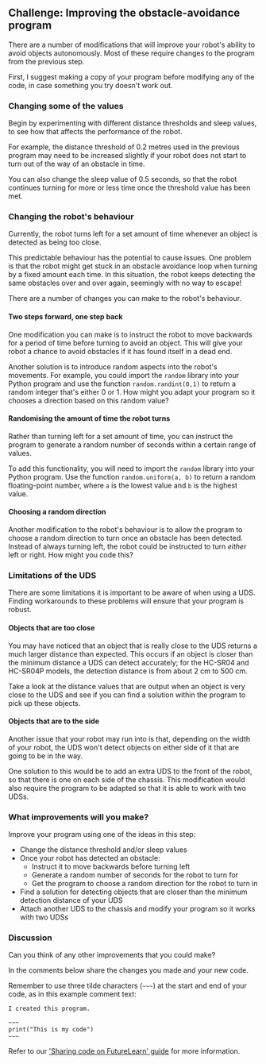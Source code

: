 ## Challenge: Improving the obstacle-avoidance program

There are a number of modifications that will improve your robot's ability to avoid objects autonomously. Most of these require changes to the program from the previous step.

First, I suggest making a copy of your program before modifying any of the code, in case something you try doesn't work out.

### Changing some of the values

Begin by experimenting with different distance thresholds and sleep values, to see how that affects the performance of the robot.

For example, the distance threshold of 0.2 metres used in the previous program may need to be increased slightly if your robot does not start to turn out of the way of an obstacle in time.

You can also change the sleep value of 0.5 seconds, so that the robot continues turning for more or less time once the threshold value has been met.

### Changing the robot's behaviour

Currently, the robot turns left for a set amount of time whenever an object is detected as being too close.

This predictable behaviour has the potential to cause issues. One problem is that the robot might get stuck in an obstacle avoidance loop when turning by a fixed amount each time. In this situation, the robot keeps detecting the same obstacles over and over again, seemingly with no way to escape!

There are a number of changes you can make to the robot's behaviour.

#### Two steps forward, one step back

One modification you can make is to instruct the robot to move backwards for a period of time before turning to avoid an object. This will give your robot a chance to avoid obstacles if it has found itself in a dead end.

Another solution is to introduce random aspects into the robot's movements. For example, you could import the `random` library into your Python program and use the function `random.randint(0,1)` to return a random integer that's either 0 or 1. How might you adapt your program so it chooses a direction based on this random value?

#### Randomising the amount of time the robot turns

Rather than turning left for a set amount of time, you can instruct the program to generate a random number of seconds within a certain range of values.

To add this functionality, you will need to import the `random` library into your Python program. Use the function `random.uniform(a, b)` to return a random floating-point number, where `a` is the lowest value and `b` is the highest value.

#### Choosing a random direction

Another modification to the robot's behaviour is to allow the program to choose a random direction to turn once an obstacle has been detected. Instead of always turning left, the robot could be instructed to turn *either* left or right. How might you code this?

### Limitations of the UDS

There are some limitations it is important to be aware of when using a UDS. Finding workarounds to these problems will ensure that your program is robust.

#### Objects that are too close

You may have noticed that an object that is really close to the UDS returns a much larger distance than expected. This occurs if an object is closer than the minimum distance a UDS can detect accurately; for the HC-SR04 and HC-SR04P models, the detection distance is from about 2 cm to 500 cm.

Take a look at the distance values that are output when an object is very close to the UDS and see if you can find a solution within the program to pick up these objects.

#### Objects that are to the side

Another issue that your robot may run into is that, depending on the width of your robot, the UDS won't detect objects on either side of it that are going to be in the way.

One solution to this would be to add an extra UDS to the front of the robot, so that there is one on each side of the chassis. This modification would also require the program to be adapted so that it is able to work with two UDSs.

### What improvements will you make?

Improve your program using one of the ideas in this step:

- Change the distance threshold and/or sleep values
- Once your robot has detected an obstacle:
    - Instruct it to move backwards before turning left
    - Generate a random number of seconds for the robot to turn for
    - Get the program to choose a random direction for the robot to turn in
- Find a solution for detecting objects that are closer than the minimum detection distance of your UDS
- Attach another UDS to the chassis and modify your program so it works with two UDSs

### Discussion

Can you think of any other improvements that you could make?

In the comments below share the changes you made and your new code.

Remember to use three tilde characters (`~~~`) at the start and end of your code, as in this example comment text:

<pre><code>I created this program.

~~~
print("This is my code")
~~~
</code></pre>

Refer to our ['Sharing code on FutureLearn' guide](https://rpf-futurelearn.s3-eu-west-1.amazonaws.com/all+courses+/Sharing+code+on+FutureLearn.pdf) for more information.
